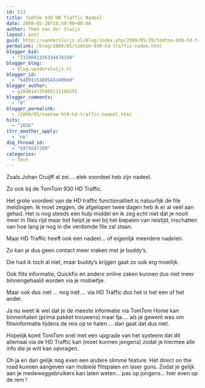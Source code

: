 ```yaml
---
id: 513
title: TomTom 930 HD Traffic Nadeel
date: 2008-05-28T18:50:00+00:00
author: Theo van der Sluijs
layout: post
guid: http://vandersluijs.nl/blog/index.php/2008/05/28/tomtom-930-hd-traffic-nadee/
permalink: /blog/2008/05/tomtom-930-hd-traffic-nadee.html
blogger_bid:
  - "7319082336334478150"
blogger_blog:
  - blog.vandersluijs.nl
blogger_id:
  - "6489115388543340669"
blogger_author:
  - g104814725400115166555
blogger_comments:
  - "0"
blogger_permalink:
  - /2008/05/tomtom-930-hd-traffic-nadeel.html
hits:
  - "1056"
itrr_another_apply:
  - 'no'
dsq_thread_id:
  - "5975647280"
categories:
  - Tech
---
```

Zoals Johan Cruijff al zei…. elek voordeel heb zijn nadeel.

Zo ook bij de TomTom 930 HD Traffic. 

Het grote voordeel van de HD traffic functionaliteit is natuurlijk de file meldingen. Ik moet zeggen, de afgelopen twee dagen heb ik er al veel aan gehad. Het is nog steeds een hulp middel en ik zeg echt niet dat je nooit meer in files rijd maar het helpt je wel bij het bepalen van reistijd, inschatten van hoe lang je nog in die verdomde file zal staan.

Maar HD Traffic heeft ook een nadeel… of eigenlijk meerdere nadelen.

Zo kan je dus geen contact meer maken met je buddy’s.

Die had ik toch al niet, maar buddy’s krijgen gaat zo ook erg moeilijk.

Ook flits informatie, Quickfix en andere online zaken kunnen dus niet meer binnengehaald worden via je mobieltje.

Maar ook dus niet … nog niet…. via HD Traffic dus het is het een of het ander.

Ja nu weet ik wel dat je de meeste informatie via TomTom Home kan binnenhalen (prima pakket trouwens) maar tja…. als je gewent was om flitsinformatie tijdens de reis op te halen…. dan gaat dat dus niet.

Hopelijk komt TomTom snel met een upgrade van het systeem dat dit allemaal via de HD Traffic kan (moet kunnen jongens) zodat je hiermee alle info die je wilt kan opvragen.

Oh ja en dan gelijk nog even een andere slimme feature. Het direct on the road kunnen aangeven van mobiele flitspalen en laser guns. Zodat je gelijk aan je medeweggebruikers kan laten weten… pas op jongens… hier even op de rem !